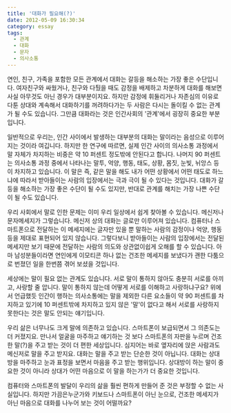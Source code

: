 ```yaml
---
title: '대화가 필요해(?)'
date: 2012-05-09 16:30:34
category: essay
tags:
  - 관계
  - 대화
  - 문자
  - 의사소통
---
```


연인, 친구, 가족을 포함한 모든 관계에서 대화는 갈등을 해소하는 가장 좋은 수단입니다. 여자친구와 싸웠거나, 친구와 다퉜을 때도 감정을 배제하고 차분하게 대화를 해보면 사실 아무것도 아닌 경우가 대부분이지요. 하지만 감정에 휘둘리거나 자존심의 이유로 다툰 상대와 계속해서 대화하기를 꺼려하다가는 두 사람은 다시는 돌이킬 수 없는 관계가 될 수도 있습니다. 그만큼 대화라는 것은 인간사회의 '관계'에서 굉장히 중요한 부분입니다.

일반적으로 우리는, 인간 사이에서 발생하는 대부분의 대화는 말이라는 음성으로 이루어지는 것이라 여깁니다. 하지만 한 연구에 따르면, 실제 인간 사이의 의사소통 과정에서 말 자체가 차지하는 비중은 약 10 퍼센트 정도밖에 안된다고 합니다. 나머지 90 퍼센트는 의사소통 과정 중에서 나타나는 말투, 억양, 행동, 태도, 상황, 몸짓, 눈빛, 뉘앙스 등이 차지하고 있습니다. 이 말은 즉, 같은 말을 해도 내가 어떤 상황에서 어떤 태도로 하느냐에 따라서 받아들이는 사람의 입장에서는 극과 극이 될 수 있다는 것입니다. 대화가 갈등을 해소하는 가장 좋은 수단이 될 수도 있지만, 반대로 관계를 해치는 가장 나쁜 수단이 될 수도 있습니다.

우리 사회에서 말로 인한 문제는 이미 우리 일상에서 쉽게 찾아볼 수 있습니다. 메신저나 문자메세지가 그렇습니다. 메신저 상의 대화는 글로만 이루어져 있습니다. 컴퓨터나 스마트폰으로 전달하는 이 메세지에는 글자만 있을 뿐 말하는 사람의 감정이나 억양, 행동 등을 제대로 표현되어 있지 않습니다. 그렇다보니 받아들이는 사람의 입장에서는 전달된 메세지만 보기 때문에 전달하는 사람의 의도와 상관없이쉽게 오해를 할 수 있습니다. 아마 남성분들이라면 연인에게 이모티콘 하나 없는 건조한 메세지를 보냈다가 괜한 다툼으로 번졌던 일을 한번쯤 겪어 보셨을 것입니다.

세상에는 말이 필요 없는 관계도 있습니다. 서로 말이 통하지 않아도 충분히 서로를 아끼고, 사랑할 줄 압니다. 말이 통하지 않는데 어떻게 서로를 이해하고 사랑하냐구요? 위에서 언급했듯 인간이 행하는 의사소통에는 말을 제외한 다른 요소들이 약 90 퍼센트를 차지하고 있기에 10 퍼센트밖에 차지하고 있지 않은 '말'이 없다고 해서 서로를 사랑하지 못한다는 것은 말도 안되는 얘기입니다.

우리 삶은 너무나도 크게 말에 의존하고 있습니다. 스마트폰이 보급되면서 그 의존도는 더 커졌지요. 만나서 얼굴을 마주하고 얘기하는 것 보다 스마트폰의 자판을 누르며 건조한 말(?)을 주고 받는 것이 더 편한 세상입니다. 심지어는 바로 옆자리에 앉은 사람과도 메신저로 말을 주고 받지요. 대화는 말을 주고 받는 단순한 것이 아닙니다. 대화는 상대방을 마주하고 눈과 표정을 보면서 마음을 주고 받는 행위입니다. 상대방이 하는 말이 중요한 것이 아니라 상대가 어떤 마음으로 이 말을 하는가가 더 중요한 것입니다.

컴퓨터와 스마트폰의 발달이 우리의 삶을 훨씬 편하게 만들어 준 것은 부정할 수 없는 사실입니다. 하지만 가끔은누군가와 키보드나 스마트폰이 아닌 눈으로, 건조한 메세지가 아닌 마음으로 대화를 나누어 보는 것이 어떨까요?
